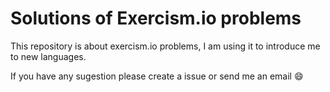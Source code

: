 # Solutions of Exercism.io problems

This repository is about exercism.io problems, I am using it to introduce me to new languages.

If you have any sugestion please create a issue or send me an email :smile:



